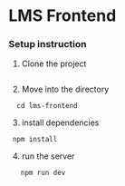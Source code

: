 # LMS Frontend

### Setup instruction

1. Clone the project

``` Git Clone git@github.com:Vinayvishwakarmaa/Front-and-Backend-Projects.git
```
2. Move into the directory

```
  cd lms-frontend
```

3. install dependencies

```
 npm install
```

4. run the server

```
   npm run dev
```